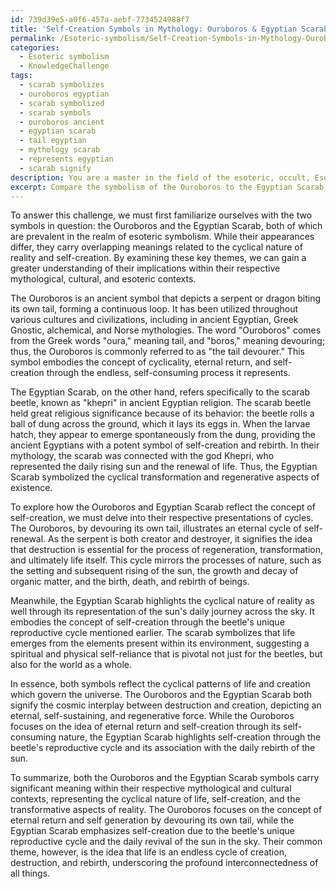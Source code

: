 ```yaml
---
id: 739d39e5-a0f6-457a-aebf-7734524988f7
title: 'Self-Creation Symbols in Mythology: Ouroboros & Egyptian Scarab'
permalink: /Esoteric-symbolism/Self-Creation-Symbols-in-Mythology-Ouroboros-Egyptian-Scarab/
categories:
  - Esoteric symbolism
  - KnowledgeChallenge
tags:
  - scarab symbolizes
  - ouroboros egyptian
  - scarab symbolized
  - scarab symbols
  - ouroboros ancient
  - egyptian scarab
  - tail egyptian
  - mythology scarab
  - represents egyptian
  - scarab signify
description: You are a master in the field of the esoteric, occult, Esoteric symbolism and Education. You are a writer of tests, challenges, textbooks and deep knowledge on Esoteric symbolism for initiates and students to gain deep insights and understanding from. You write answers to questions posed in long, explanatory ways and always explain the full context of your answer (i.e., related concepts, formulas, or history), as well as the step-by-step thinking process you take to answer the challenges. Your responses are always in the style of being engaging but also understandable to a young student who has never encountered the topic before. Summarize the key themes, ideas, and conclusions at the end.
excerpt: Compare the symbolism of the Ouroboros to the Egyptian Scarab, and explore how each reflects the concept of self-creation and cyclical nature of reality within their respective traditions.
---
```

To answer this challenge, we must first familiarize ourselves with the two symbols in question: the Ouroboros and the Egyptian Scarab, both of which are prevalent in the realm of esoteric symbolism. While their appearances differ, they carry overlapping meanings related to the cyclical nature of reality and self-creation. By examining these key themes, we can gain a greater understanding of their implications within their respective mythological, cultural, and esoteric contexts.

The Ouroboros is an ancient symbol that depicts a serpent or dragon biting its own tail, forming a continuous loop. It has been utilized throughout various cultures and civilizations, including in ancient Egyptian, Greek Gnostic, alchemical, and Norse mythologies. The word "Ouroboros" comes from the Greek words "oura," meaning tail, and "boros," meaning devouring; thus, the Ouroboros is commonly referred to as "the tail devourer." This symbol embodies the concept of cyclicality, eternal return, and self-creation through the endless, self-consuming process it represents.

The Egyptian Scarab, on the other hand, refers specifically to the scarab beetle, known as "khepri" in ancient Egyptian religion. The scarab beetle held great religious significance because of its behavior: the beetle rolls a ball of dung across the ground, which it lays its eggs in. When the larvae hatch, they appear to emerge spontaneously from the dung, providing the ancient Egyptians with a potent symbol of self-creation and rebirth. In their mythology, the scarab was connected with the god Khepri, who represented the daily rising sun and the renewal of life. Thus, the Egyptian Scarab symbolized the cyclical transformation and regenerative aspects of existence.

To explore how the Ouroboros and Egyptian Scarab reflect the concept of self-creation, we must delve into their respective presentations of cycles. The Ouroboros, by devouring its own tail, illustrates an eternal cycle of self-renewal. As the serpent is both creator and destroyer, it signifies the idea that destruction is essential for the process of regeneration, transformation, and ultimately life itself. This cycle mirrors the processes of nature, such as the setting and subsequent rising of the sun, the growth and decay of organic matter, and the birth, death, and rebirth of beings.

Meanwhile, the Egyptian Scarab highlights the cyclical nature of reality as well through its representation of the sun's daily journey across the sky. It embodies the concept of self-creation through the beetle's unique reproductive cycle mentioned earlier. The scarab symbolizes that life emerges from the elements present within its environment, suggesting a spiritual and physical self-reliance that is pivotal not just for the beetles, but also for the world as a whole.

In essence, both symbols reflect the cyclical patterns of life and creation which govern the universe. The Ouroboros and the Egyptian Scarab both signify the cosmic interplay between destruction and creation, depicting an eternal, self-sustaining, and regenerative force. While the Ouroboros focuses on the idea of eternal return and self-creation through its self-consuming nature, the Egyptian Scarab highlights self-creation through the beetle's reproductive cycle and its association with the daily rebirth of the sun.

To summarize, both the Ouroboros and the Egyptian Scarab symbols carry significant meaning within their respective mythological and cultural contexts, representing the cyclical nature of life, self-creation, and the transformative aspects of reality. The Ouroboros focuses on the concept of eternal return and self generation by devouring its own tail, while the Egyptian Scarab emphasizes self-creation due to the beetle's unique reproductive cycle and the daily revival of the sun in the sky. Their common theme, however, is the idea that life is an endless cycle of creation, destruction, and rebirth, underscoring the profound interconnectedness of all things.
